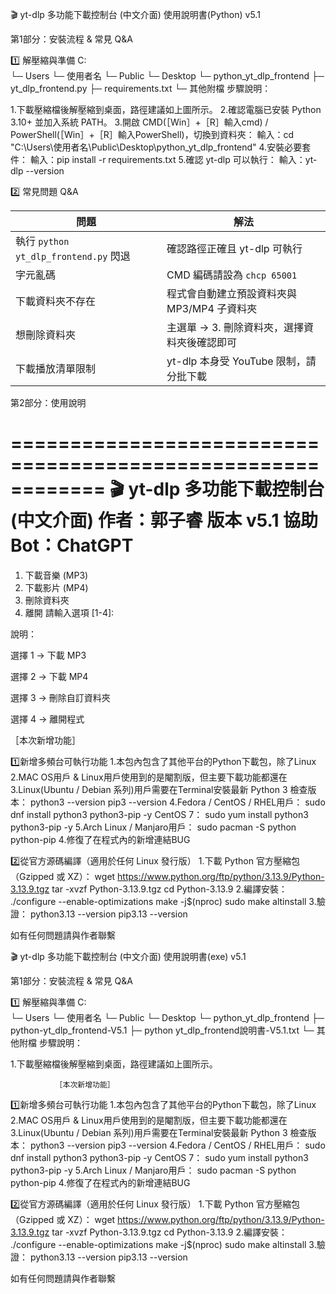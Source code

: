 🎬 yt-dlp 多功能下載控制台 (中文介面) 使用說明書(Python) v5.1

第1部分：安裝流程 & 常見 Q&A

1️⃣ 解壓縮與準備
C:\
 └─ Users
     └─ 使用者名
         └─ Public
             └─ Desktop
                 └─ python_yt_dlp_frontend
                     ├─ yt_dlp_frontend.py
                     ├─ requirements.txt
                     └─ 其他附檔
步驟說明：

1.下載壓縮檔後解壓縮到桌面，路徑建議如上圖所示。
2.確認電腦已安裝 Python 3.10+ 並加入系統 PATH。
3.開啟 CMD(［Win］+［R］輸入cmd) / PowerShell(［Win］+［R］輸入PowerShell)，切換到資料夾：
輸入：cd "C:\Users\使用者名\Public\Desktop\python_yt_dlp_frontend"
4.安裝必要套件：
輸入：pip install -r requirements.txt
5.確認 yt-dlp 可以執行：
輸入：yt-dlp --version


2️⃣ 常見問題 Q&A

| 問題                                 | 解法                                        |
| ------------------------------------ | ------------------------------------------- |
| 執行 `python yt_dlp_frontend.py` 閃退 | 確認路徑正確且 yt-dlp 可執行                 |
| 字元亂碼                              | CMD 編碼請設為 `chcp 65001`                 |
| 下載資料夾不存在                       | 程式會自動建立預設資料夾與 MP3/MP4 子資料夾   |
| 想刪除資料夾                           | 主選單 → 3. 刪除資料夾，選擇資料夾後確認即可  |
| 下載播放清單限制                       | yt-dlp 本身受 YouTube 限制，請分批下載       |


第2部分：使用說明

============================================================
             🎬 yt-dlp 多功能下載控制台 (中文介面)
             作者：郭子睿 版本 v5.1  協助Bot：ChatGPT
============================================================

1. 下載音樂 (MP3)
2. 下載影片 (MP4)
3. 刪除資料夾
4. 離開
請輸入選項 [1-4]:

說明：

選擇 1 → 下載 MP3

選擇 2 → 下載 MP4

選擇 3 → 刪除自訂資料夾

選擇 4 → 離開程式

［本次新增功能］

1️⃣新增多頻台可執行功能
1.本包內包含了其他平台的Python下載包，除了Linux
2.MAC OS用戶 & Linux用戶使用到的是閹割版，但主要下載功能都還在
3.Linux(Ubuntu / Debian 系列)用戶需要在Terminal安裝最新 Python 3
檢查版本：
python3 --version
pip3 --version
4.Fedora / CentOS / RHEL用戶：
sudo dnf install python3 python3-pip -y
CentOS 7：
sudo yum install python3 python3-pip -y
5.Arch Linux / Manjaro用戶：
sudo pacman -S python python-pip
4.修復了在程式內的新增連結BUG

2️⃣從官方源碼編譯（適用於任何 Linux 發行版）
1.下載 Python 官方壓縮包（Gzipped 或 XZ）：
wget https://www.python.org/ftp/python/3.13.9/Python-3.13.9.tgz
tar -xvzf Python-3.13.9.tgz
cd Python-3.13.9
2.編譯安裝：
./configure --enable-optimizations
make -j$(nproc)
sudo make altinstall
3.驗證：
python3.13 --version
pip3.13 --version


如有任何問題請與作者聯繫

🎬 yt-dlp 多功能下載控制台 (中文介面) 使用說明書(exe) v5.1


第1部分：安裝流程 & 常見 Q&A

1️⃣ 解壓縮與準備
C:\
 └─ Users
     └─ 使用者名
         └─ Public
             └─ Desktop
                 └─ python_yt_dlp_frontend
                     ├─ python-yt_dlp_frontend-V5.1
                     ├─ python yt_dlp_frontend說明書-V5.1.txt
                     └─ 其他附檔
步驟說明：

1.下載壓縮檔後解壓縮到桌面，路徑建議如上圖所示。

              ［本次新增功能］

1️⃣新增多頻台可執行功能
1.本包內包含了其他平台的Python下載包，除了Linux
2.MAC OS用戶 & Linux用戶使用到的是閹割版，但主要下載功能都還在
3.Linux(Ubuntu / Debian 系列)用戶需要在Terminal安裝最新 Python 3
檢查版本：
python3 --version
pip3 --version
4.Fedora / CentOS / RHEL用戶：
sudo dnf install python3 python3-pip -y
CentOS 7：
sudo yum install python3 python3-pip -y
5.Arch Linux / Manjaro用戶：
sudo pacman -S python python-pip
4.修復了在程式內的新增連結BUG

2️⃣從官方源碼編譯（適用於任何 Linux 發行版）
1.下載 Python 官方壓縮包（Gzipped 或 XZ）：
wget https://www.python.org/ftp/python/3.13.9/Python-3.13.9.tgz
tar -xvzf Python-3.13.9.tgz
cd Python-3.13.9
2.編譯安裝：
./configure --enable-optimizations
make -j$(nproc)
sudo make altinstall
3.驗證：
python3.13 --version
pip3.13 --version


如有任何問題請與作者聯繫
